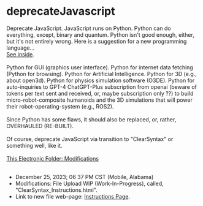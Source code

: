 # deprecateJavascript
Deprecate JavaScript. JavaScript runs on Python. Python can do everything, except, binary and quantum. Python isn't good enough, either, but it's not entirely wrong. Here is a suggestion for a new programming language... <br><a href="https://glowinggoldenglobe.github.io/deprecateJavascript/clearsyntax.html">See inside</a>.<br><br>Python for GUI (graphics user interface). Python for internet data fetching (Python for browsing). Python for Artificial Intelligence. Python for 3D (e.g., about open3d). Python for physics simulation software (O3DE). Python for auto-inquiries to GPT-4 ChatGPT-Plus subscription from openai (beware of tokens per text sent and received, or, maybe subscription only ??) to build micro-robot-composite humanoids and the 3D simulations that will power their robot-operating-system (e.g., ROS2).<br><br>Since Python has some flaws, it should also be replaced, or, rather, OVERHAULED (RE-BUILT).<br><br>Of course, deprecate JavaScript via transition to "ClearSyntax" or something well, like it.<br><br><u>This Electronic Folder: Modifications</u><br><br>
<!--
<ul>
  <li>December 25, 2023; 06 37 PM CST (Mobile, Alabama)</li>
  <li>Modifications: ...</li>
  <li>Link to web-page: <a href="https://glowinggoldenglobe.github.io/deprecateJavascript/clearsyntax.html">... Page</a>.</li>
  <li></li>
</ul>
-->
<ul>
  <li>December 25, 2023; 06 37 PM CST (Mobile, Alabama)</li>
  <li>Modifications: File Upload WIP (Work-In-Progress), called, "ClearSyntax_Instructions.html".</li>
  <li>Link to new file web-page: <a href="https://glowinggoldenglobe.github.io/deprecateJavascript/ClearSyntax_Instructions.html">Instructions Page</a>.</li>
</ul>
